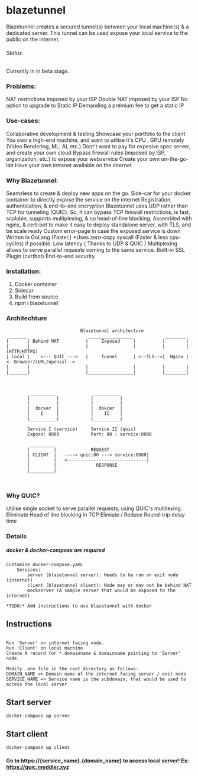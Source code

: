 # blazetunnel

Blazetunnel creates a secured tunnel(s) between your local machine(s) & a dedicated server.
This tunnel can be used expose your local service to the public on the internet.
   
######   Status
Currently in in beta stage. 

### Problems:

NAT restrictions imposed by your ISP
Double NAT imposed by your ISP
No option to upgrade to Static IP
Demanding a premium fee to get a static IP

### Use-cases:

Collaborative development & testing
Showcase your portfolio to the client
You own a high-end machine, and want to utilise it's CPU , GPU remotely (Video Rendering, ML, AI, etc.)
Dont't want to pay for expesive spec server, and create your own cloud
Bypass firewall rules (imposed by ISP, organization, etc.) to expose your webservice
Create your own on-the-go-lab
Have your own intranet available on the internet

### Why Blazetunnel:

Seamsless to create & deploy new apps on the go. 
Side-car for your docker container to directly expose the service on the internet
Registration, authentication, & end-to-end encryption
Blazetunnel uses UDP rather than TCP for tunneling (QUIC). 
So, it can bypass TCP firewall restrictions, is fast, scalable, supports multiplexing, & no head-of-line blocking.
Assembled with nginx, & cert-bot to make it easy to deploy standalone server, with TLS, and be scale ready
Custom error-page in case the exposed service is down
Written in GoLang (Faster,) 
*Uses zero-copy syscall (Faster & less cpu-cycles) if possible.
Low latency ( Thanks to UDP & QUIC )
Multiplexing allows to serve parallel requests coming to the same service.
Built-in SSL Plugin (certbot)
End-to-end security

### Installation:

1. Docker container
2. Sidecar
3. Build from source
4. npm i blazetunnel




### Architechture

```
                            Blazetunnel architecture
 _______                       _________________            ________
|       | Behind NAT          |     Exposed     |          |        |
|       |                     |                 |          |        |        (HTTP/HTTPS)
| local |    <--- QUIC --->   |     Tunnel      | <--TLS-->|  Nginx |    <--Browser/cURL/openssl-->     
|       |                     |                 |          |        |
|_______|                     |_________________|          |________|



         __________              __________             
        |          |            |          |    
        |          |            |          |    
        |  docker  |            |  dokcer  |   
        |    I     |            |    II    |        
        |__________|            |__________|     

        Service I (service)     Service II (quic)
        Expose: 8080            Port: 80 : service:8080      

         _________ 
        |         |             REQUEST
        | CLIENT  |   ----> quic:80 ---> service:8080|
        |         |   <------------------------------|
        |         |               RESPONSE
        |_________|



```

### Why QUIC?

Utilise single socket to serve parallel requests, using QUIC's multilexing. 
Eliminate Head of line blocking in TCP
Elimiate / Reduce Round-trip delay time

### Details

##### docker & docker-compose are required
```
Customize docker-compose.yamL
    Services: 
        server (blazetunnel server): Needs to be run on exit node (internet)
        client (blazetunnel client): Node may or may not be behind NAT
        mockserver (A sample server that would be exposed to the internet)
```
`*TODO:* Add instructions to use blazetunnel with docker`




##  Instructions
```

Run 'Server' on internet facing node.
Run 'Client' on local machine
Create A record for *.domainname & domainname pointing to 'Server' node.

Modify .env file in the root directory as follows:
DOMAIN_NAME => Domain name of the internet facing server / exit node 
SERVICE_NAME => Service name is the subdomain, that would be used to access the local server 

```

##  Start server
```
docker-compose up server
```


##  Start client

```
docker-compose up client
```

#### Go to https://{service_name}.{domain_name} to access local server! Ex: https://quic.meddler.xyz

